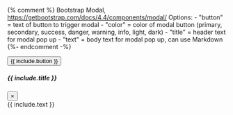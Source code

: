 {% comment %}
    Bootstrap Modal, https://getbootstrap.com/docs/4.4/components/modal/
    Options: 
    - "button" = text of button to trigger modal
    - "color" = color of modal button (primary, secondary, success, danger, warning, info, light, dark)
    - "title" = header text for modal pop up
    - "text" = body text for modal pop up, can use Markdown
{%- endcomment -%}
<!-- Button trigger modal -->
<div class="text-center">
<button type="button" class="btn btn-{{ include.color | default: 'primary' }}" data-toggle="modal" data-target="#{{ include.button | slugify }}Modal">
{{ include.button }}
</button>
</div>
<!-- Modal -->
<div class="modal fade" id="{{ include.button | slugify }}Modal" tabindex="-1" role="dialog" aria-labelledby="{{ include.button | slugify }}ModalLabel" aria-hidden="true">
<div class="modal-dialog" role="document">
<div class="modal-content">
<div class="modal-header">
<h5 class="modal-title" id="{{ include.button | slugify }}ModalLabel">{{ include.title }}</h5>
<button type="button" class="close" data-dismiss="modal" aria-label="Close">
<span aria-hidden="true">&times;</span>
</button>
</div>
<div class="modal-body" markdown="1">
{{ include.text }}
</div>
</div>
</div>
</div>